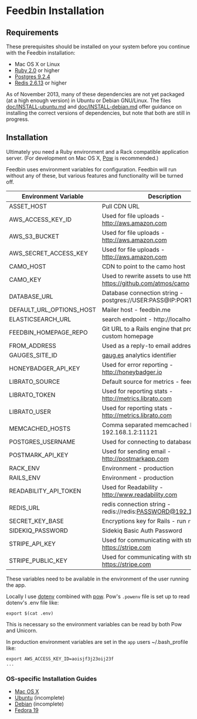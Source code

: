 Feedbin Installation
====================

Requirements
------------

These prerequisites should be installed on your system before you continue with the Feedbin installation:

 - Mac OS X or Linux
 - [Ruby 2.0](http://www.ruby-lang.org/en/) or higher
 - [Postgres 9.2.4](http://www.postgresql.org/)
 - [Redis 2.6.13](http://redis.io/) or higher

As of November 2013, many of these dependencies are not yet packaged (at a high enough version) in Ubuntu or Debian GNU/Linux.  The files [doc/INSTALL-ubuntu.md](doc/INSTALL-ubuntu.md) and [doc/INSTALL-debian.md](doc/INSTALL-debian.md) offer guidance on installing the correct versions of dependencies, but note that both are still in progress.

Installation
-------------
Ultimately you need a Ruby environment and a Rack compatible application server. (For development on Mac OS X, [Pow](http://pow.cx/) is recommended.)

Feedbin uses environment variables for configuration. Feedbin will run without any of these, but various features and functionality will be turned off.

| Environment Variable     | Description                                                                        |
|--------------------------|------------------------------------------------------------------------------------|
| ASSET_HOST               | Pull CDN URL                                                                       |
| AWS_ACCESS_KEY_ID        | Used for file uploads - http://aws.amazon.com                                      |
| AWS_S3_BUCKET            | Used for file uploads - http://aws.amazon.com                                      |
| AWS_SECRET_ACCESS_KEY    | Used for file uploads - http://aws.amazon.com                                      |
| CAMO_HOST                | CDN to point to the camo host                                                      |
| CAMO_KEY                 | Used to rewrite assets to use https - https://github.com/atmos/camo                |
| DATABASE_URL             | Database connection string - postgres://USER:PASS@IP:PORT/DATABASE                 |
| DEFAULT_URL_OPTIONS_HOST | Mailer host - feedbin.me                                                           |
| ELASTICSEARCH_URL        | search endpoint - http://localhost:9200                                            |
| FEEDBIN_HOMEPAGE_REPO    | Git URL to a Rails engine that provides a custom homepage                          |
| FROM_ADDRESS             | Used as a reply-to email address                                                   |
| GAUGES_SITE_ID           | [gaug.es](http://gaug.es) analytics identifier                                     |
| HONEYBADGER_API_KEY      | Used for error reporting - http://honeybadger.io                                   |
| LIBRATO_SOURCE           | Default source for metrics - feedbin                                               |
| LIBRATO_TOKEN            | Used for reporting stats - http://metrics.librato.com                              |
| LIBRATO_USER             | Used for reporting stats - http://metrics.librato.com                              |
| MEMCACHED_HOSTS          | Comma separated memcached hosts/ports - 192.168.1.2:11121                          |
| POSTGRES_USERNAME        | Used for connecting to database                                                    |
| POSTMARK_API_KEY         | Used for sending email - http://postmarkapp.com                                    |
| RACK_ENV                 | Environment - production                                                           |
| RAILS_ENV                | Environment - production                                                           |
| READABILITY_API_TOKEN    | Used for Readability - http://www.readability.com                                  |
| REDIS_URL                | redis connection string - redis://redis:PASSWORD@192.168.1.3:6379                  |
| SECRET_KEY_BASE          | Encryptions key for Rails - run `rake secret`                                      |
| SIDEKIQ_PASSWORD         | Sidekiq Basic Auth Password                                                        |
| STRIPE_API_KEY           | Used for communicating with stripe - https://stripe.com                            |
| STRIPE_PUBLIC_KEY        | Used for communicating with stripe - https://stripe.com                            |

These variables need to be available in the environment of the user running the app.

Locally I use [dotenv](https://github.com/bkeepers/dotenv) combined with [pow](http://pow.cx/). Pow's `.powenv` file is set up to read dotenv's .env file like:

```shell
export $(cat .env)
```

This is necessary so the environment variables can be read by both Pow and Unicorn.

In production environment variables are set in the `app` users ~/.bash_profile like:

```shell
export AWS_ACCESS_KEY_ID=aoisjf3j23oij23f
...
```

### OS-specific Installation Guides

- [Mac OS X](doc/INSTALL-mac.md)
- [Ubuntu](doc/INSTALL-ubuntu.md) (incomplete)
- [Debian](doc/INSTALL-debian.md) (incomplete)
- [Fedora 19](doc/INSTALL-fedora.md)
